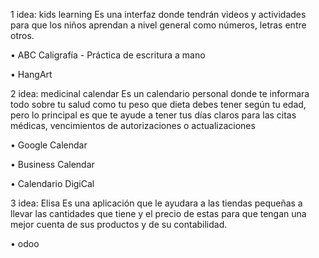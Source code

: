 1 idea: kids learning
Es una interfaz donde tendrán videos y actividades para que los niños aprendan a nivel general como números, letras entre otros. 

•	ABC Caligrafía - Práctica de escritura a mano

•	HangArt

2 idea: medicinal calendar
Es un calendario personal donde te informara todo sobre tu salud como tu peso que dieta debes tener según tu edad, pero lo principal es que te ayude a tener tus días claros para las citas médicas, vencimientos de autorizaciones o actualizaciones

•	Google Calendar

•	Business Calendar

•	Calendario DigiCal

3 idea: Elisa
Es una aplicación que le ayudara a las tiendas pequeñas a llevar las cantidades que tiene y el precio de estas para que tengan una mejor cuenta de sus productos y de su contabilidad.

•	odoo
